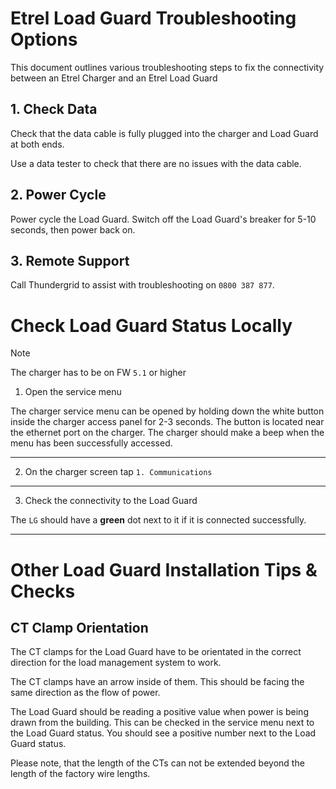 # Etrel Load Guard Troubleshooting Options
This document outlines various troubleshooting steps to fix the connectivity between an Etrel Charger and an Etrel Load Guard

## 1. Check Data
Check that the data cable is fully plugged into the charger and Load Guard at both ends.

Use a data tester to check that there are no issues with the data cable.

## 2. Power Cycle
Power cycle the Load Guard. Switch off the Load Guard's breaker for 5-10 seconds, then power back on.  

## 3. Remote Support
Call Thundergrid to assist with troubleshooting on `0800 387 877`.

# Check Load Guard Status Locally
> [!NOTE]
> The charger has to be on FW `5.1` or higher
1. Open the service menu

The charger service menu can be opened by holding down the white button inside the charger access panel for 2-3 seconds. The button is located near the ethernet port on the charger. The charger should make a beep when the menu has been successfully accessed.
***
2. On the charger screen tap `1. Communications`

***
3. Check the connectivity to the Load Guard

The `LG` should have a **green** dot next to it if it is connected successfully.
***

# Other Load Guard Installation Tips & Checks
## CT Clamp Orientation
The CT clamps for the Load Guard have to be orientated in the correct direction for the load management system to work.

The CT clamps have an arrow inside of them. This should be facing the same direction as the flow of power.

The Load Guard should be reading a positive value when power is being drawn from the building. This can be checked in the service menu next to the Load Guard status. You should see a positive number next to the Load Guard status.

Please note, that the length of the CTs can not be extended beyond the length of the factory wire lengths.
